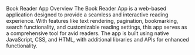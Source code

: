 Book Reader App
Overview
The Book Reader App is a web-based application designed to provide a seamless and interactive reading experience. With features like text rendering, pagination, bookmarking, search functionality, and customizable reading settings, this app serves as a comprehensive tool for avid readers. The app is built using native JavaScript, CSS, and HTML, with additional libraries and APIs for enhanced functionality.


<!-- 
// pattern for book cover
// https://covers.openlibrary.org/b/$key/$value-$size.jpg

// IN MY CASE THIS IS THE PATTERN THAT WORKS FOR THE DATA I GET BACK FROM THIS API
// key - isbn, ocl, lccn, olid, id
// value = cover_edition_key -- can be null for some books / I'll figure out how to handle this
// size = S, M, L

// https://covers.openlibrary.org/b/isbn/$cover_edition_key-$size.jpg

{
  /* <img src="https://covers.openlibrary.org/b/isbn/9780385533225-S.jpg" /> */
}

// WE SEARCH FOR THE BOOK USING THE TITLE TO GET THE DETAILS


// the id will be used to get book detail

//    pattern for book detail
// https://openlibrary.org/books/OL16568759W.json

//

//
// This will help me get the
// https://openlibrary.org/api/books?bibkeys={ISBN_number}&format=json&jscmd=data

// GEtting into theatre mode in open library
// /mode/2up?ref=ol&view=theater
// /page/n1/mode/2up?ref=ol&view=theater -->